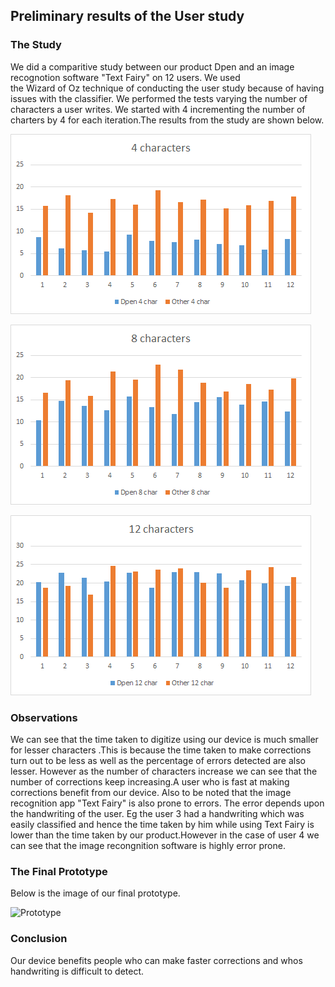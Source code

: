 ## Preliminary results of the User study
### The Study
We did a comparitive study between our product Dpen and an image recognotion software "Text Fairy" on 12 users. We used  
the Wizard of Oz technique of conducting the user study because of having issues with the classifier.
We performed the tests varying the number of characters a user writes. We started with 4 incrementing the number of charters by 4 for each iteration.The results from the study are shown below.

![4 characters](4char.png)

![8 characters](8char.png)

![12 characters](12char.png)


### Observations
We can see that the time taken to digitize using our device is much smaller for lesser characters .This is because the time taken to make corrections turn out to be less as well as the percentage of errors detected are also lesser.
However as the number of characters increase we can see that the number of corrections keep increasing.A user who is fast at making corrections benefit from our device. Also to be noted that the image recognition app "Text Fairy" is also prone to errors. The error depends upon the handwriting of the user. Eg the user 3 had  a handwriting which was easily classified  and hence the time taken by him while using Text Fairy is lower than the time taken by our product.However in the case of user 4 we can see that the image recongnition software is highly error prone.

### The Final Prototype
Below is the image of our final prototype.

![Prototype](prototype.png)

### Conclusion
Our device benefits people who can make faster corrections and whos handwriting is difficult to detect.

